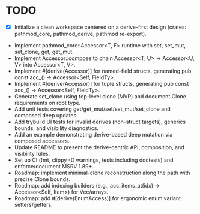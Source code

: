 # TODO

- [x] Initialize a clean workspace centered on a derive-first design (crates: pathmod_core, pathmod_derive, pathmod re-export).
- Implement pathmod_core::Accessor<T, F> runtime with set, set_mut, set_clone, get, get_mut.
- Implement Accessor::compose to chain Accessor<T, U> -> Accessor<U, V> into Accessor<T, V>.
- Implement #[derive(Accessor)] for named-field structs, generating pub const acc_<field>() -> Accessor<Self, FieldTy>.
- Implement #[derive(Accessor)] for tuple structs, generating pub const acc_<index>() -> Accessor<Self, FieldTy>.
- Generate set_clone using top-level clone (MVP) and document Clone requirements on root type.
- Add unit tests covering get/get_mut/set/set_mut/set_clone and composed deep updates.
- Add trybuild UI tests for invalid derives (non-struct targets), generics bounds, and visibility diagnostics.
- Add an example demonstrating derive-based deep mutation via composed accessors.
- Update README to present the derive-centric API, composition, and visibility rules.
- Set up CI (fmt, clippy -D warnings, tests including doctests) and enforce/document MSRV 1.89+.
- Roadmap: implement minimal-clone reconstruction along the path with precise Clone bounds.
- Roadmap: add indexing builders (e.g., acc_items_at(idx) -> Accessor<Self, Item>) for Vec/arrays.
- Roadmap: add #[derive(EnumAccess)] for ergonomic enum variant setters/getters.
